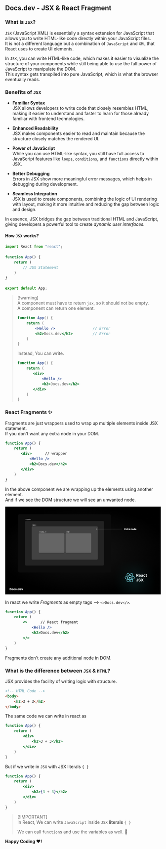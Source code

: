 ## Docs.dev - JSX & React Fragment

### What is `JSX`?
`JSX` (JavaScript XML) is essentially a syntax extension for JavaScript that allows you to write HTML-like code directly within your JavaScript files.<br/>It is not a different language but a combination of `JavaScript` and `XML` that React uses to create UI elements.

In `JSX`, you can write HTML-like code, which makes it easier to visualize the structure of your components while still being able to use the full power of JavaScript to manipulate the DOM.<br/>This syntax gets transpiled into pure JavaScript, which is what the browser eventually reads.

### Benefits of `JSX`
- **Familiar Syntax**<br/>JSX allows developers to write code that closely resembles HTML, making it easier to understand and faster to learn for those already familiar with frontend technologies.

- **Enhanced Readability**<br/>JSX makes components easier to read and maintain because the structure closely matches the rendered UI.

- **Power of JavaScript**<br/>While you can use HTML-like syntax, you still have full access to JavaScript features like `loops`, `conditions`, and `functions` directly within JSX.

- **Better Debugging**<br/>Errors in JSX show more meaningful error messages, which helps in debugging during development.

- **Seamless Integration**<br/>JSX is used to create components, combining the logic of UI rendering with layout, making it more intuitive and reducing the gap between logic and design.

In essence, JSX bridges the gap between traditional HTML and JavaScript, giving developers a powerful tool to create *dynamic user interfaces*.

#### How `JSX` works?

```jsx
import React from "react";

function App() {
    return (
        // JSX Statement
    )
}

export default App;
```

> [!warning]\
> A component must have to return `jsx`, so it should not be empty.\
> A component can return one element.
>
> ```jsx
> function App() {
>     return (
>         <Hello />                 // Error
>         <h2>Docs.dev</h2>         // Error
>     )
> }
> ```
>
> Instead, You can write.
> ```jsx
> function App() {
>     return (
>        <div>
>            <Hello />
>            <h2>Docs.dev</h2>
>        </div>
>     )
> }
> ```

### React Fragments ✨
Fragments are just wrappers used to wrap up multiple elements inside JSX statement.<br/>
If you don't want any extra node in your DOM.
```jsx
function App() {
    return (
       <div>      // wrapper
           <Hello />
           <h2>Docs.dev</h2>
       </div>
    )
}
```

In the above component we are wrapping up the elements using another element.<br/>
And if we see the DOM structure we will see an unwanted node.

![extra node](./extranode.png)

In react we write *Fragments* as empty tags --> `<>Docs.dev</>`.
```jsx
function App() {
    return (
        <>      // React fragment
            <Hello />
            <h2>Docs.dev</h2>
        </>
    )
}
```
Fragments don't create any additional node in DOM.

### What is the difference between `JSX` & `HTML`?

JSX provides the facility of writing logic with structure.
```html
<!-- HTML Code -->
<body>
    <h2>3 + 3</h2>
</body>
```
The same code we can write in react as
```jsx
function App() {
    return (
        <div>
            <h2>3 + 3</h2>
        </div>
    )
}
```
But if we write in `JSX` with JSX literals `{ }`
```jsx
function App() {
    return (
        <div>
            <h2>{3 + 3}</h2>
        </div>
    )
}
```
> [!IMPORTANT]\
> In React, We can write `JavaScript` inside `JSX` **literals** `{ }`
>
> We can call `function`s and use the variables as well. 🤩

**Happy Coding ❤️!**